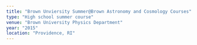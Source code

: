 ```yaml
---
title: "Brown Unviersity Summer@Brown Astronomy and Cosmology Courses"
type: "High school summer course"
venue: "Brown University Physics Department"
year: "2015"
location: "Providence, RI"
---
```

